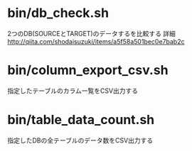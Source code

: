 # bin/db_check.sh

2つのDB(SOURCEとTARGET)のデータするを比較する
詳細
http://qiita.com/shodaisuzuki/items/a5f58a501bec0e7bab2c

# bin/column_export_csv.sh

指定したテーブルのカラム一覧をCSV出力する

# bin/table_data_count.sh

指定したDBの全テーブルのデータ数をCSV出力する
